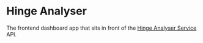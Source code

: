 # Hinge Analyser

The frontend dashboard app that sits in front of the [Hinge Analyser Service](https://github.com/Dawdre/hinge-analyser-service) API.

